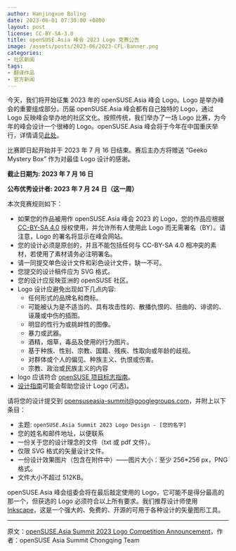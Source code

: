 ```yaml
---
author: Hanjingxue Boling
date: 2023-06-01 07:30:00 +0800
layout: post
license: CC-BY-SA-3.0
title: openSUSE.Asia 峰会 2023 Logo 竞赛公告
image: /assets/posts/2023-06/2023-CFL-Banner.png
categories:
- 社区新闻
tags:
- 翻译作品
- 官方新闻
---
```


今天，我们将开始征集 2023 年的 openSUSE.Asia 峰会 Logo。Logo 是举办峰会的重要组成部分。历届 openSUSE.Asia 峰会都有自己独特的 Logo，通过 Logo 反映峰会举办地的社区文化。按照传统，我们举办了一场 Logo 比赛，为今年的峰会设计一个很棒的 Logo。openSUSE.Asia 峰会将于今年在中国重庆举行，详情请见[此处]。

[此处]: https://suse.org.cn/%E7%A4%BE%E5%8C%BA%E6%96%B0%E9%97%BB/2023/05/21/openSUSE.Asia-%E5%B3%B0%E4%BC%9A-2023-%E5%85%AC%E5%91%8A.html

比赛即日起开始并于 2023 年 7 月 16 日结束。赛后主办方将赠送 “Geeko Mystery Box” 作为对最佳 Logo 设计的感谢。

**截止日期为: 2023 年 7 月 16 日**

**公布优秀设计者: 2023 年 7 月 24 日（这一周）**

本次竞赛规则如下：

- 如果您的作品被用作 openSUSE.Asia 峰会 2023 的 Logo，您的作品应根据 [CC-BY-SA 4.0][CC0] 授权使用，并允许所有人使用此 Logo 而无需署名（BY）。请注意，Logo 的署名将显示在峰会网站。
- 您的设计必须是原创的，并且不能包括任何与 CC-BY-SA 4.0 相冲突的素材，若使用了素材请务必注明署名。
- 请一同提交单色设计文件和彩色设计文件，缺一不可。
- 您提交的设计稿件应为 SVG 格式。
- 您的设计应反映亚洲的 openSUSE 社区。
- Logo 设计应避免出现如下几点内容:
    - 任何形式的品牌名和商标。  
    - 可能被认为是不适当的、具有攻击性的、散播仇恨的、扭曲的、诽谤的、诬蔑或中伤的插图。  
    - 明显的性行为或挑衅性的图像。  
    - 暴力或武器。  
    - 酒精，烟草，毒品及使用的行为图片。  
    - 基于种族、性别、宗教、国籍、残疾、性取向或年龄的歧视。  
    - 对群体或个人的偏见、种族主义、仇恨或伤害。  
    - 宗教、政治或民族主义的内容   
-  logo 应该符合 [openSUSE 项目标志指南]。
- [设计指南]可能会帮助您设计 Logo (可选)。

[openSUSE 项目标志指南]: https://en.opensuse.org/File:OpenSUSE_Trademark_Guidelines.pdf
[CC0]: https://creativecommons.org/licenses/by-sa/4.0/
[设计指南]: https://opensuse.github.io/branding-guidelines/

请将您的设计提交到 [opensuseasia-summit@googlegroups.com][mail]，并附上以下条目：

[mail]: (mailto:opensuseasia-summit@googlegroups.com)

- 主题: `openSUSE.Asia Summit 2023 Logo Design - [您的名字]`
- 您的姓名和邮件地址，以便联系
- 一份关于您的设计理念的文件（txt 或 pdf 文件）。
- 仅限 SVG 格式的矢量设计文件。
- 一份设计效果图片（包含在附件中）——图片大小：至少 256*256 px，PNG 格式。
- 文件大小不超过 512KB。

openSUSE.Asia 峰会组委会将在最后敲定使用的 Logo，它可能不是得分最高的那一个，但获选的 Logo 必须符合以上所有要求。我们推荐设计师使用 [Inkscape]，这是一个强大的、免费的、开源的可用于各种设计的矢量图形工具。

[Inkscape]: https://inkscape.org/

------

原文：[openSUSE.Asia Summit 2023 Logo Competition Announcement](https://news.opensuse.org/2023/06/01/openSUSE-Asia-2023-CFL/)，作者：openSUSE Asia Summit Chongqing Team
